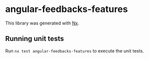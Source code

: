 # angular-feedbacks-features

This library was generated with [Nx](https://nx.dev).

## Running unit tests

Run `nx test angular-feedbacks-features` to execute the unit tests.
